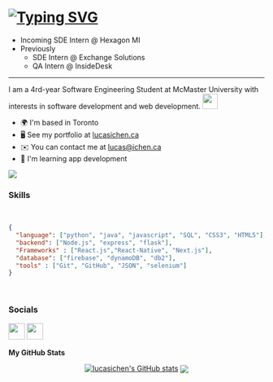 [![Typing SVG](https://readme-typing-svg.demolab.com?font=Fira+Code&pause=1000&width=435&lines=Hi!+I'm+Lucas+%F0%9F%98%83;3rd+year+software+Engineer+%40+McMaster+;Looking+for+next+internship+%F0%9F%91%80)](https://git.io/typing-svg)
===========================
- Incoming SDE Intern @ Hexagon MI
- Previously 
  - SDE Intern @ Exchange Solutions
  - QA Intern @ InsideDesk
----------------------------------------------

I am a 4rd-year Software Engineering Student at McMaster University with interests in software development and web development. <img src="https://media.giphy.com/media/WUlplcMpOCEmTGBtBW/giphy.gif" width="30">

* 🌍  I'm based in Toronto
* 🖥️  See my portfolio at [lucasichen.ca](http://lucasichen.ca/)
* ✉️  You can contact me at [lucas@ichen.ca](mailto:lucas@ichen.ca)
* 🧠  I'm learning app development

<a href="https://www.github.com/lucasichen" target="_blank" rel="noreferrer"><img
src="https://img.shields.io/github/followers/lucasichen?logo=github&style=for-the-badge&color=0891b2&labelColor=1c1917" /></a>
### Skills
<br>

```json
{
  "language": ["python", "java", "javascript", "SQL", "CSS3", "HTML5"],
  "backend": ["Node.js", "express", "flask"],
  "Frameworks" : ["React.js","React-Native", "Next.js"],
  "database": ["firebase", "dynamoDB", "db2"],
  "tools" : ["Git", "GitHub", "JSON", "selenium"]
}
```

</br>

### Socials

<p align="left"> <a href="https://www.github.com/lucasichen" target="_blank" rel="noreferrer"><img src="https://raw.githubusercontent.com/danielcranney/readme-generator/main/public/icons/socials/github.svg" width="32" height="32" /></a> <a href="https://www.linkedin.com/in/lucasichen" target="_blank" rel="noreferrer"><img src="https://raw.githubusercontent.com/danielcranney/readme-generator/main/public/icons/socials/linkedin.svg" width="32" height="32" /></a></p>

<b>My GitHub Stats</b>
<div align="center">
   <a href="http://www.github.com/lucasichen"><img src="https://github-readme-stats.vercel.app/api?username=lucasichen&show_icons=true&hide=contribs&count_private=true&title_color=0891b2&text_color=ffffff&icon_color=0891b2&bg_color=1c1917&hide_border=true&show_icons=true" alt="lucasichen's GitHub stats" /></a>
   <img align="center" src="https://github-readme-stats.vercel.app/api/top-langs/?username=lucasichen&layout=compact&hide=html,css,jupyter%20notebook&title_color=0891b2&text_color=ffffff&icon_color=0891b2&bg_color=1c1917&hide_border=true&show_icons=true" />
</div>
